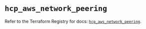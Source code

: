 # `hcp_aws_network_peering`

Refer to the Terraform Registry for docs: [`hcp_aws_network_peering`](https://registry.terraform.io/providers/hashicorp/hcp/0.81.0/docs/resources/aws_network_peering).
